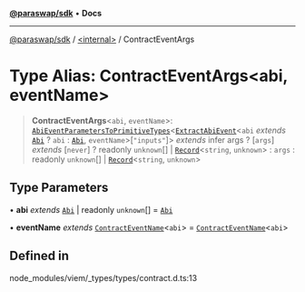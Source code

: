 [**@paraswap/sdk**](../../README.md) • **Docs**

***

[@paraswap/sdk](../../globals.md) / [\<internal\>](../README.md) / ContractEventArgs

# Type Alias: ContractEventArgs\<abi, eventName\>

> **ContractEventArgs**\<`abi`, `eventName`\>: [`AbiEventParametersToPrimitiveTypes`](AbiEventParametersToPrimitiveTypes.md)\<[`ExtractAbiEvent`](ExtractAbiEvent.md)\<`abi` *extends* [`Abi`](Abi.md) ? `abi` : [`Abi`](Abi.md), `eventName`\>\[`"inputs"`\]\> *extends* infer args ? [`args`] *extends* [`never`] ? readonly `unknown`[] \| [`Record`](Record.md)\<`string`, `unknown`\> : `args` : readonly `unknown`[] \| [`Record`](Record.md)\<`string`, `unknown`\>

## Type Parameters

• **abi** *extends* [`Abi`](Abi.md) \| readonly `unknown`[] = [`Abi`](Abi.md)

• **eventName** *extends* [`ContractEventName`](ContractEventName.md)\<`abi`\> = [`ContractEventName`](ContractEventName.md)\<`abi`\>

## Defined in

node\_modules/viem/\_types/types/contract.d.ts:13
